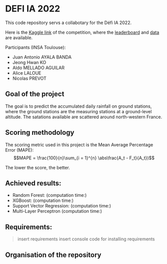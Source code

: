 # DEFI IA 2022

This code repository servs a collabotary for the Défi IA 2022. 

Here is the [Kaggle link](https://www.kaggle.com/c/defi-ia-2022/overview) of the competition, where the [leaderboard](https://www.kaggle.com/c/defi-ia-2022/leaderboard) and [data](https://www.kaggle.com/c/defi-ia-2022/data) are available.

Participants (INSA Toulouse): 
- Juan Antonio AYALA BANDA
- Jeong Hwan KO
- Aldo MELLADO AGUILAR
- Alice LALOUE
- Nicolas PREVOT

## Goal of the project

 The goal is to predict the accumulated daily rainfall on ground stations, where the ground stations are the measuring stations at a ground-level altitude. The satations available are scattered around north-western France. 
 
 ## Scoring methodology
 
 The scoring metric used in this project is the Mean Average Percentage Error (MAPE): $$MAPE = \frac{100}{n}\sum_{i = 1}^{n} \abs\frac{A_t - F_t}{A_t})$$
 
 The lower the score, the better.
 
 ## Achieved results: 
 - Random Forest: (computation time:)
 - XGBoost: (computation time:)
 - Support Vector Regression: (computation time:)
 - Multi-Layer Perceptron (computation time:)

## Requirements: 

> insert requirements
> insert console code for installing requirements

## Organisation of the repository
